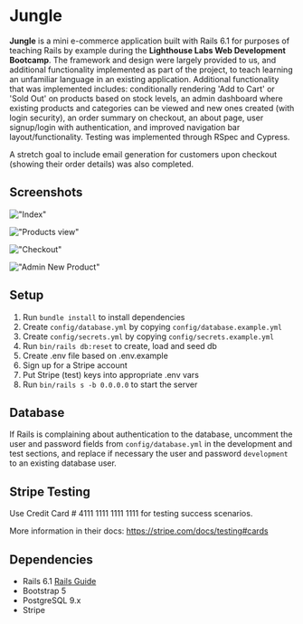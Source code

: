 # Jungle

**Jungle** is a mini e-commerce application built with Rails 6.1 for purposes of teaching Rails by example during the **Lighthouse Labs Web Development Bootcamp**. The framework and design were largely provided to us, and additional functionality implemented as part of the project, to teach learning an unfamiliar language in an existing application. Additional functionality that was implemented includes: conditionally rendering 'Add to Cart' or 'Sold Out' on products based on stock levels, an admin dashboard where existing products and categories can be viewed and new ones created (with login security), an order summary on checkout, an about page, user signup/login with authentication, and improved navigation bar layout/functionality. Testing was implemented through RSpec and Cypress.

A stretch goal to include email generation for customers upon checkout (showing their order details) was also completed.

## Screenshots

!["Index"]()

!["Products view"]()

!["Checkout"]()

!["Admin New Product"]()

## Setup

1. Run `bundle install` to install dependencies
2. Create `config/database.yml` by copying `config/database.example.yml`
3. Create `config/secrets.yml` by copying `config/secrets.example.yml`
4. Run `bin/rails db:reset` to create, load and seed db
5. Create .env file based on .env.example
6. Sign up for a Stripe account
7. Put Stripe (test) keys into appropriate .env vars
8. Run `bin/rails s -b 0.0.0.0` to start the server

## Database

If Rails is complaining about authentication to the database, uncomment the user and password fields from `config/database.yml` in the development and test sections, and replace if necessary the user and password `development` to an existing database user.

## Stripe Testing

Use Credit Card # 4111 1111 1111 1111 for testing success scenarios.

More information in their docs: <https://stripe.com/docs/testing#cards>

## Dependencies

- Rails 6.1 [Rails Guide](http://guides.rubyonrails.org/v6.1/)
- Bootstrap 5
- PostgreSQL 9.x
- Stripe
